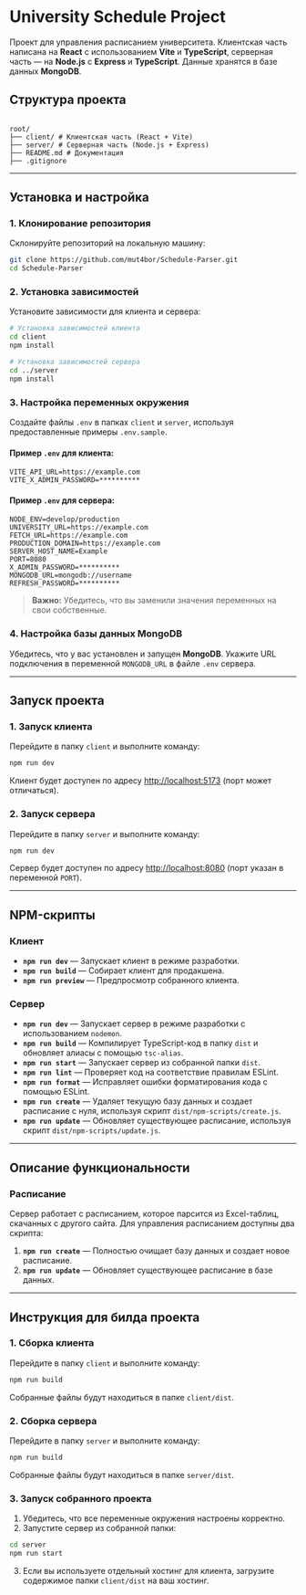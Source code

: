 # University Schedule Project

Проект для управления расписанием университета. Клиентская часть написана на **React** с использованием **Vite** и **TypeScript**, серверная часть — на **Node.js** с **Express** и **TypeScript**. Данные хранятся в базе данных **MongoDB**.

## Структура проекта

```

root/
├── client/ # Клиентская часть (React + Vite)
├── server/ # Серверная часть (Node.js + Express)
├── README.md # Документация
├── .gitignore

```

---

## Установка и настройка

### 1. Клонирование репозитория

Склонируйте репозиторий на локальную машину:

```bash
git clone https://github.com/mut4bor/Schedule-Parser.git
cd Schedule-Parser
```

### 2. Установка зависимостей

Установите зависимости для клиента и сервера:

```bash
# Установка зависимостей клиента
cd client
npm install

# Установка зависимостей сервера
cd ../server
npm install
```

### 3. Настройка переменных окружения

Создайте файлы `.env` в папках `client` и `server`, используя предоставленные примеры `.env.sample`.

#### Пример `.env` для клиента:

```env
VITE_API_URL=https://example.com
VITE_X_ADMIN_PASSWORD=**********
```

#### Пример `.env` для сервера:

```env
NODE_ENV=develop/production
UNIVERSITY_URL=https://example.com
FETCH_URL=https://example.com
PRODUCTION_DOMAIN=https://example.com
SERVER_HOST_NAME=Example
PORT=8080
X_ADMIN_PASSWORD=**********
MONGODB_URL=mongodb://username
REFRESH_PASSWORD=**********
```

> **Важно:** Убедитесь, что вы заменили значения переменных на свои собственные.

### 4. Настройка базы данных MongoDB

Убедитесь, что у вас установлен и запущен **MongoDB**. Укажите URL подключения в переменной `MONGODB_URL` в файле `.env` сервера.

---

## Запуск проекта

### 1. Запуск клиента

Перейдите в папку `client` и выполните команду:

```bash
npm run dev
```

Клиент будет доступен по адресу [http://localhost:5173](http://localhost:5173) (порт может отличаться).

### 2. Запуск сервера

Перейдите в папку `server` и выполните команду:

```bash
npm run dev
```

Сервер будет доступен по адресу [http://localhost:8080](http://localhost:8080) (порт указан в переменной `PORT`).

---

## NPM-скрипты

### Клиент

- **`npm run dev`** — Запускает клиент в режиме разработки.
- **`npm run build`** — Собирает клиент для продакшена.
- **`npm run preview`** — Предпросмотр собранного клиента.

### Сервер

- **`npm run dev`** — Запускает сервер в режиме разработки с использованием `nodemon`.
- **`npm run build`** — Компилирует TypeScript-код в папку `dist` и обновляет алиасы с помощью `tsc-alias`.
- **`npm run start`** — Запускает сервер из собранной папки `dist`.
- **`npm run lint`** — Проверяет код на соответствие правилам ESLint.
- **`npm run format`** — Исправляет ошибки форматирования кода с помощью ESLint.
- **`npm run create`** — Удаляет текущую базу данных и создает расписание с нуля, используя скрипт `dist/npm-scripts/create.js`.
- **`npm run update`** — Обновляет существующее расписание, используя скрипт `dist/npm-scripts/update.js`.

---

## Описание функциональности

### Расписание

Сервер работает с расписанием, которое парсится из Excel-таблиц, скачанных с другого сайта. Для управления расписанием доступны два скрипта:

1. **`npm run create`** — Полностью очищает базу данных и создает новое расписание.
2. **`npm run update`** — Обновляет существующее расписание в базе данных.

---

## Инструкция для билда проекта

### 1. Сборка клиента

Перейдите в папку `client` и выполните команду:

```bash
npm run build
```

Собранные файлы будут находиться в папке `client/dist`.

### 2. Сборка сервера

Перейдите в папку `server` и выполните команду:

```bash
npm run build
```

Собранные файлы будут находиться в папке `server/dist`.

### 3. Запуск собранного проекта

1. Убедитесь, что все переменные окружения настроены корректно.
2. Запустите сервер из собранной папки:

```bash
cd server
npm run start
```

3. Если вы используете отдельный хостинг для клиента, загрузите содержимое папки `client/dist` на ваш хостинг.

